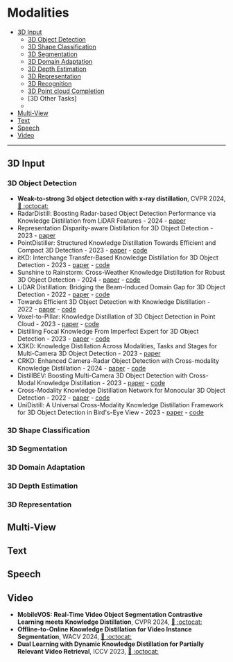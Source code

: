 # Modalities

* [3D Input](#3d-input)
  *  [3D Object Detection](#3D-Object-Detection)
  *  [3D Shape Classification](#3D-Shape-Classification)
  *  [3D Segmentation](#3D-Segmentation)
  *  [3D Domain Adaptation](#3D-Domain-Adaptation)
  *  [3D Depth Estimation](#3D-Depth-Estimation)
  *  [3D Representation](#3D-Representation)
  *  [3D Recognition](#3D-Recognition)
  *  [3D Point cloud Completion](#3D-Point-cloud-Completion)
  *  [3D Other Tasks]
  *  
* [Multi-View](#multi-view)
* [Text](#text)
* [Speech](#speech)
* [Video](#video)
---
## 3D Input
### 3D Object Detection
* **Weak-to-strong 3d object detection with x-ray distillation**, CVPR 2024, [ :link: ](https://openaccess.thecvf.com/content/CVPR2024/html/Gambashidze_Weak-to-Strong_3D_Object_Detection_with_X-Ray_Distillation_CVPR_2024_paper.html) [ :octocat: ](https://github.com/sakharok13/X-Ray-Teacher-Patching-Tools)
* RadarDistill: Boosting Radar-based Object Detection Performance via Knowledge Distillation from LiDAR Features - 2024 - [paper](https://openaccess.thecvf.com/content/CVPR2024/html/Bang_RadarDistill_Boosting_Radar-based_Object_Detection_Performance_via_Knowledge_Distillation_from_CVPR_2024_paper.html)
* Representation Disparity-aware Distillation for 3D Object Detection - 2023 - [paper](https://openaccess.thecvf.com/content/ICCV2023/html/Li_Representation_Disparity-aware_Distillation_for_3D_Object_Detection_ICCV_2023_paper.html)
* PointDistiller: Structured Knowledge Distillation Towards Efficient and Compact 3D Detection - 2023 - [paper](https://openaccess.thecvf.com/content/CVPR2023/html/Zhang_PointDistiller_Structured_Knowledge_Distillation_Towards_Efficient_and_Compact_3D_Detection_CVPR_2023_paper.html) - [code](https://github.com/RunpeiDong/PointDistiller)
* itKD: Interchange Transfer-Based Knowledge Distillation for 3D Object Detection - 2023 - [paper](https://openaccess.thecvf.com/content/CVPR2023/html/Cho_itKD_Interchange_Transfer-Based_Knowledge_Distillation_for_3D_Object_Detection_CVPR_2023_paper.html) - [code](https://github.com/hyeon-jo/interchange-transfer-KD)
* Sunshine to Rainstorm: Cross-Weather Knowledge Distillation for Robust 3D Object Detection - 2024 - [paper](https://ojs.aaai.org/index.php/AAAI/article/view/28016) - [code](https://github.com/ylwhxht/SRKD-DRET)
* LiDAR Distillation: Bridging the Beam-Induced Domain Gap for 3D Object Detection - 2022 - [paper](https://arxiv.org/pdf/2203.14956) - [code](https://github.com/weiyithu/LiDAR-Distillation)
* Towards Efficient 3D Object Detection with Knowledge Distillation - 2022 - [paper](https://proceedings.neurips.cc/paper_files/paper/2022/hash/8625a8c2be8ba5197b7a14833dbea8ac-Abstract-Conference.html) - [code](https://github.com/CVMI-Lab/SparseKD)
* Voxel-to-Pillar: Knowledge Distillation of 3D Object Detection in Point Cloud - 2023 - [paper](https://dl.acm.org/doi/abs/10.1145/3651640.3651652) - [code]()
* Distilling Focal Knowledge From Imperfect Expert for 3D Object Detection - 2023 - [paper](https://openaccess.thecvf.com/content/CVPR2023/html/Zeng_Distilling_Focal_Knowledge_From_Imperfect_Expert_for_3D_Object_Detection_CVPR_2023_paper.html) - [code](https://github.com/OpenDriveLab/Birds-eye-view-Perception)
* X3KD: Knowledge Distillation Across Modalities, Tasks and Stages for Multi-Camera 3D Object Detection - 2023 - [paper](https://openaccess.thecvf.com/content/CVPR2023/html/Klingner_X3KD_Knowledge_Distillation_Across_Modalities_Tasks_and_Stages_for_Multi-Camera_CVPR_2023_paper.html)
* CRKD: Enhanced Camera-Radar Object Detection with Cross-modality Knowledge Distillation - 2024 - [paper](https://openaccess.thecvf.com/content/CVPR2024/html/Zhao_CRKD_Enhanced_Camera-Radar_Object_Detection_with_Cross-modality_Knowledge_Distillation_CVPR_2024_paper.html) - [code](https://github.com/Song-Jingyu/CRKD)
* DistillBEV: Boosting Multi-Camera 3D Object Detection with Cross-Modal Knowledge Distillation - 2023 - [paper](https://openaccess.thecvf.com/content/ICCV2023/html/Wang_DistillBEV_Boosting_Multi-Camera_3D_Object_Detection_with_Cross-Modal_Knowledge_Distillation_ICCV_2023_paper.html) - [code](https://github.com/qcraftai/distill-bev)
* Cross-Modality Knowledge Distillation Network for Monocular 3D Object Detection - 2022 - [paper](https://arxiv.org/pdf/2211.07171) - [code](https://github.com/Cc-Hy/CMKD)
* UniDistill: A Universal Cross-Modality Knowledge Distillation Framework for 3D Object Detection in Bird's-Eye View - 2023 - [paper](https://openaccess.thecvf.com/content/CVPR2023/html/Zhou_UniDistill_A_Universal_Cross-Modality_Knowledge_Distillation_Framework_for_3D_Object_CVPR_2023_paper.html) - [code](https://github.com/megvii-research/CVPR2023-UniDistill)
### 3D Shape Classification
### 3D Segmentation
### 3D Domain Adaptation
### 3D Depth Estimation
### 3D Representation



## Multi-View

## Text

## Speech

## Video
* **MobileVOS: Real-Time Video Object Segmentation Contrastive Learning meets Knowledge Distillation**, CVPR 2024, [ :link: ](https://arxiv.org/abs/2303.07815) [ :octocat: ]()
* **Offline-to-Online Knowledge Distillation for Video Instance Segmentation**, WACV 2024, [ :link: ]([https://arxiv.org/abs/2303.07815](https://arxiv.org/abs/2302.07516)) [ :octocat: ]()
* **Dual Learning with Dynamic Knowledge Distillation for Partially Relevant Video Retrieval**, ICCV 2023, [ :link: ]() [ :octocat: ]()


